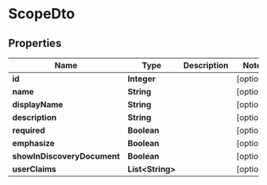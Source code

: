 
# ScopeDto

## Properties
Name | Type | Description | Notes
------------ | ------------- | ------------- | -------------
**id** | **Integer** |  |  [optional]
**name** | **String** |  |  [optional]
**displayName** | **String** |  |  [optional]
**description** | **String** |  |  [optional]
**required** | **Boolean** |  |  [optional]
**emphasize** | **Boolean** |  |  [optional]
**showInDiscoveryDocument** | **Boolean** |  |  [optional]
**userClaims** | **List&lt;String&gt;** |  |  [optional]



